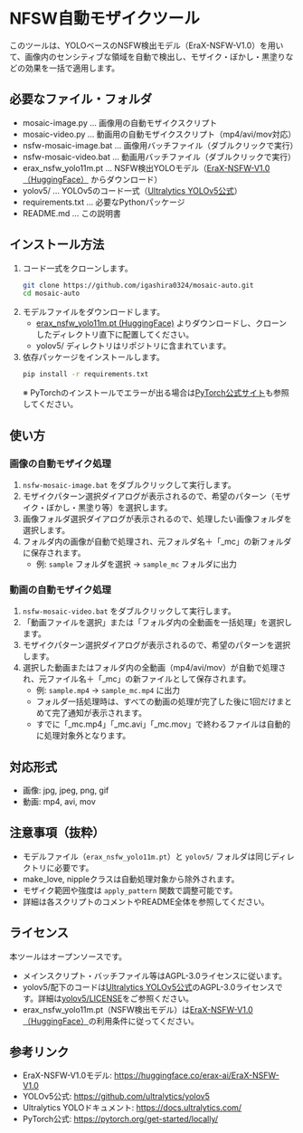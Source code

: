 # NFSW自動モザイクツール

このツールは、YOLOベースのNSFW検出モデル（EraX-NSFW-V1.0）を用いて、画像内のセンシティブな領域を自動で検出し、モザイク・ぼかし・黒塗りなどの効果を一括で適用します。

## 必要なファイル・フォルダ

- mosaic-image.py … 画像用の自動モザイクスクリプト
- mosaic-video.py … 動画用の自動モザイクスクリプト（mp4/avi/mov対応）
- nsfw-mosaic-image.bat … 画像用バッチファイル（ダブルクリックで実行）
- nsfw-mosaic-video.bat … 動画用バッチファイル（ダブルクリックで実行）
- erax_nsfw_yolo11m.pt … NSFW検出YOLOモデル（[EraX-NSFW-V1.0（HuggingFace）](https://huggingface.co/erax-ai/EraX-NSFW-V1.0) からダウンロード）
- yolov5/ … YOLOv5のコード一式（[Ultralytics YOLOv5公式](https://github.com/ultralytics/yolov5)）
- requirements.txt … 必要なPythonパッケージ
- README.md … この説明書

## インストール方法

1. コード一式をクローンします。
   ```sh
   git clone https://github.com/igashira0324/mosaic-auto.git
   cd mosaic-auto
   ```
2. モデルファイルをダウンロードします。
   - [erax_nsfw_yolo11m.pt (HuggingFace)](https://huggingface.co/erax-ai/EraX-NSFW-V1.0) よりダウンロードし、クローンしたディレクトリ直下に配置してください。
   - yolov5/ ディレクトリはリポジトリに含まれています。
3. 依存パッケージをインストールします。
   ```sh
   pip install -r requirements.txt
   ```
   ※ PyTorchのインストールでエラーが出る場合は[PyTorch公式サイト](https://pytorch.org/get-started/locally/)も参照してください。

## 使い方

### 画像の自動モザイク処理

1. `nsfw-mosaic-image.bat` をダブルクリックして実行します。
2. モザイクパターン選択ダイアログが表示されるので、希望のパターン（モザイク・ぼかし・黒塗り等）を選択します。
3. 画像フォルダ選択ダイアログが表示されるので、処理したい画像フォルダを選択します。
4. フォルダ内の画像が自動で処理され、元フォルダ名＋「_mc」の新フォルダに保存されます。
   - 例: `sample` フォルダを選択 → `sample_mc` フォルダに出力

### 動画の自動モザイク処理

1. `nsfw-mosaic-video.bat` をダブルクリックして実行します。
2. 「動画ファイルを選択」または「フォルダ内の全動画を一括処理」を選択します。
3. モザイクパターン選択ダイアログが表示されるので、希望のパターンを選択します。
4. 選択した動画またはフォルダ内の全動画（mp4/avi/mov）が自動で処理され、元ファイル名＋「_mc」の新ファイルとして保存されます。
   - 例: `sample.mp4` → `sample_mc.mp4` に出力
   - フォルダ一括処理時は、すべての動画の処理が完了した後に1回だけまとめて完了通知が表示されます。
   - すでに「_mc.mp4」「_mc.avi」「_mc.mov」で終わるファイルは自動的に処理対象外となります。

## 対応形式

- 画像: jpg, jpeg, png, gif
- 動画: mp4, avi, mov

## 注意事項（抜粋）

- モデルファイル（`erax_nsfw_yolo11m.pt`）と `yolov5/` フォルダは同じディレクトリに必要です。
- make_love, nippleクラスは自動処理対象から除外されます。
- モザイク範囲や強度は `apply_pattern` 関数で調整可能です。
- 詳細は各スクリプトのコメントやREADME全体を参照してください。

## ライセンス

本ツールはオープンソースです。
- メインスクリプト・バッチファイル等はAGPL-3.0ライセンスに従います。
- yolov5/配下のコードは[Ultralytics YOLOv5公式](https://github.com/ultralytics/yolov5)のAGPL-3.0ライセンスです。詳細は[yolov5/LICENSE](yolov5/LICENSE)をご参照ください。
- erax_nsfw_yolo11m.pt（NSFW検出モデル）は[EraX-NSFW-V1.0（HuggingFace）](https://huggingface.co/erax-ai/EraX-NSFW-V1.0)の利用条件に従ってください。

## 参考リンク

- EraX-NSFW-V1.0モデル: https://huggingface.co/erax-ai/EraX-NSFW-V1.0
- YOLOv5公式: https://github.com/ultralytics/yolov5
- Ultralytics YOLOドキュメント: https://docs.ultralytics.com/
- PyTorch公式: https://pytorch.org/get-started/locally/
